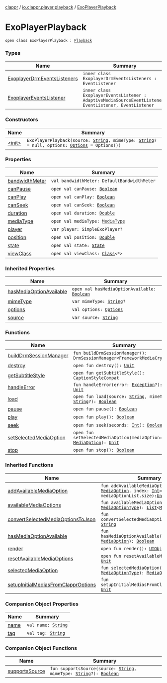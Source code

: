 [clappr](../../index.md) / [io.clappr.player.playback](../index.md) / [ExoPlayerPlayback](.)

# ExoPlayerPlayback

`open class ExoPlayerPlayback : `[`Playback`](../../io.clappr.player.components/-playback/index.md)

### Types

| Name | Summary |
|---|---|
| [ExoplayerDrmEventsListeners](-exoplayer-drm-events-listeners/index.md) | `inner class ExoplayerDrmEventsListeners : EventListener` |
| [ExoplayerEventsListener](-exoplayer-events-listener/index.md) | `inner class ExoplayerEventsListener : AdaptiveMediaSourceEventListener, EventListener, EventListener` |

### Constructors

| Name | Summary |
|---|---|
| [&lt;init&gt;](-init-.md) | `ExoPlayerPlayback(source: `[`String`](https://kotlinlang.org/api/latest/jvm/stdlib/kotlin/-string/index.html)`, mimeType: `[`String`](https://kotlinlang.org/api/latest/jvm/stdlib/kotlin/-string/index.html)`? = null, options: `[`Options`](../../io.clappr.player.base/-options/index.md)` = Options())` |

### Properties

| Name | Summary |
|---|---|
| [bandwidthMeter](bandwidth-meter.md) | `val bandwidthMeter: DefaultBandwidthMeter` |
| [canPause](can-pause.md) | `open val canPause: `[`Boolean`](https://kotlinlang.org/api/latest/jvm/stdlib/kotlin/-boolean/index.html) |
| [canPlay](can-play.md) | `open val canPlay: `[`Boolean`](https://kotlinlang.org/api/latest/jvm/stdlib/kotlin/-boolean/index.html) |
| [canSeek](can-seek.md) | `open val canSeek: `[`Boolean`](https://kotlinlang.org/api/latest/jvm/stdlib/kotlin/-boolean/index.html) |
| [duration](duration.md) | `open val duration: `[`Double`](https://kotlinlang.org/api/latest/jvm/stdlib/kotlin/-double/index.html) |
| [mediaType](media-type.md) | `open val mediaType: `[`MediaType`](../../io.clappr.player.components/-playback/-media-type/index.md) |
| [player](player.md) | `var player: SimpleExoPlayer?` |
| [position](position.md) | `open val position: `[`Double`](https://kotlinlang.org/api/latest/jvm/stdlib/kotlin/-double/index.html) |
| [state](state.md) | `open val state: `[`State`](../../io.clappr.player.components/-playback/-state/index.md) |
| [viewClass](view-class.md) | `open val viewClass: `[`Class`](https://developer.android.com/reference/java/lang/Class.html)`<*>` |

### Inherited Properties

| Name | Summary |
|---|---|
| [hasMediaOptionAvailable](../../io.clappr.player.components/-playback/has-media-option-available.md) | `open val hasMediaOptionAvailable: `[`Boolean`](https://kotlinlang.org/api/latest/jvm/stdlib/kotlin/-boolean/index.html) |
| [mimeType](../../io.clappr.player.components/-playback/mime-type.md) | `var mimeType: `[`String`](https://kotlinlang.org/api/latest/jvm/stdlib/kotlin/-string/index.html)`?` |
| [options](../../io.clappr.player.components/-playback/options.md) | `val options: `[`Options`](../../io.clappr.player.base/-options/index.md) |
| [source](../../io.clappr.player.components/-playback/source.md) | `var source: `[`String`](https://kotlinlang.org/api/latest/jvm/stdlib/kotlin/-string/index.html) |

### Functions

| Name | Summary |
|---|---|
| [buildDrmSessionManager](build-drm-session-manager.md) | `fun buildDrmSessionManager(): DrmSessionManager<FrameworkMediaCrypto>?` |
| [destroy](destroy.md) | `open fun destroy(): `[`Unit`](https://kotlinlang.org/api/latest/jvm/stdlib/kotlin/-unit/index.html) |
| [getSubtitleStyle](get-subtitle-style.md) | `open fun getSubtitleStyle(): CaptionStyleCompat` |
| [handleError](handle-error.md) | `fun handleError(error: `[`Exception`](https://kotlinlang.org/api/latest/jvm/stdlib/kotlin/-exception/index.html)`?): `[`Unit`](https://kotlinlang.org/api/latest/jvm/stdlib/kotlin/-unit/index.html) |
| [load](load.md) | `open fun load(source: `[`String`](https://kotlinlang.org/api/latest/jvm/stdlib/kotlin/-string/index.html)`, mimeType: `[`String`](https://kotlinlang.org/api/latest/jvm/stdlib/kotlin/-string/index.html)`?): `[`Boolean`](https://kotlinlang.org/api/latest/jvm/stdlib/kotlin/-boolean/index.html) |
| [pause](pause.md) | `open fun pause(): `[`Boolean`](https://kotlinlang.org/api/latest/jvm/stdlib/kotlin/-boolean/index.html) |
| [play](play.md) | `open fun play(): `[`Boolean`](https://kotlinlang.org/api/latest/jvm/stdlib/kotlin/-boolean/index.html) |
| [seek](seek.md) | `open fun seek(seconds: `[`Int`](https://kotlinlang.org/api/latest/jvm/stdlib/kotlin/-int/index.html)`): `[`Boolean`](https://kotlinlang.org/api/latest/jvm/stdlib/kotlin/-boolean/index.html) |
| [setSelectedMediaOption](set-selected-media-option.md) | `open fun setSelectedMediaOption(mediaOption: `[`MediaOption`](../../io.clappr.player.components/-media-option/index.md)`): `[`Unit`](https://kotlinlang.org/api/latest/jvm/stdlib/kotlin/-unit/index.html) |
| [stop](stop.md) | `open fun stop(): `[`Boolean`](https://kotlinlang.org/api/latest/jvm/stdlib/kotlin/-boolean/index.html) |

### Inherited Functions

| Name | Summary |
|---|---|
| [addAvailableMediaOption](../../io.clappr.player.components/-playback/add-available-media-option.md) | `fun addAvailableMediaOption(media: `[`MediaOption`](../../io.clappr.player.components/-media-option/index.md)`, index: `[`Int`](https://kotlinlang.org/api/latest/jvm/stdlib/kotlin/-int/index.html)` = mediaOptionList.size): `[`Unit`](https://kotlinlang.org/api/latest/jvm/stdlib/kotlin/-unit/index.html) |
| [availableMediaOptions](../../io.clappr.player.components/-playback/available-media-options.md) | `fun availableMediaOptions(type: `[`MediaOptionType`](../../io.clappr.player.components/-media-option-type/index.md)`): `[`List`](https://kotlinlang.org/api/latest/jvm/stdlib/kotlin.collections/-list/index.html)`<`[`MediaOption`](../../io.clappr.player.components/-media-option/index.md)`>` |
| [convertSelectedMediaOptionsToJson](../../io.clappr.player.components/-playback/convert-selected-media-options-to-json.md) | `fun convertSelectedMediaOptionsToJson(): `[`String`](https://kotlinlang.org/api/latest/jvm/stdlib/kotlin/-string/index.html) |
| [hasMediaOptionAvailable](../../io.clappr.player.components/-playback/has-media-option-available.md) | `fun hasMediaOptionAvailable(mediaOption: `[`MediaOption`](../../io.clappr.player.components/-media-option/index.md)`): `[`Boolean`](https://kotlinlang.org/api/latest/jvm/stdlib/kotlin/-boolean/index.html) |
| [render](../../io.clappr.player.components/-playback/render.md) | `open fun render(): `[`UIObject`](../../io.clappr.player.base/-u-i-object/index.md) |
| [resetAvailableMediaOptions](../../io.clappr.player.components/-playback/reset-available-media-options.md) | `open fun resetAvailableMediaOptions(): `[`Unit`](https://kotlinlang.org/api/latest/jvm/stdlib/kotlin/-unit/index.html) |
| [selectedMediaOption](../../io.clappr.player.components/-playback/selected-media-option.md) | `fun selectedMediaOption(type: `[`MediaOptionType`](../../io.clappr.player.components/-media-option-type/index.md)`): `[`MediaOption`](../../io.clappr.player.components/-media-option/index.md)`?` |
| [setupInitialMediasFromClapprOptions](../../io.clappr.player.components/-playback/setup-initial-medias-from-clappr-options.md) | `fun setupInitialMediasFromClapprOptions(): `[`Unit`](https://kotlinlang.org/api/latest/jvm/stdlib/kotlin/-unit/index.html) |

### Companion Object Properties

| Name | Summary |
|---|---|
| [name](name.md) | `val name: `[`String`](https://kotlinlang.org/api/latest/jvm/stdlib/kotlin/-string/index.html) |
| [tag](tag.md) | `val tag: `[`String`](https://kotlinlang.org/api/latest/jvm/stdlib/kotlin/-string/index.html) |

### Companion Object Functions

| Name | Summary |
|---|---|
| [supportsSource](supports-source.md) | `fun supportsSource(source: `[`String`](https://kotlinlang.org/api/latest/jvm/stdlib/kotlin/-string/index.html)`, mimeType: `[`String`](https://kotlinlang.org/api/latest/jvm/stdlib/kotlin/-string/index.html)`?): `[`Boolean`](https://kotlinlang.org/api/latest/jvm/stdlib/kotlin/-boolean/index.html) |

